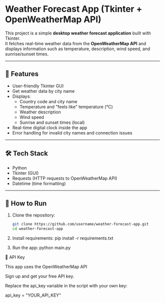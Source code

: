 # Weather Forecast App (Tkinter + OpenWeatherMap API)

This project is a simple **desktop weather forecast application** built with Tkinter.  
It fetches real-time weather data from the **OpenWeatherMap API** and displays information such as temperature,
description, wind speed, and sunrise/sunset times.

---

## 📌 Features

- User-friendly Tkinter GUI
- Get weather data by city name
- Displays:
    - Country code and city name
    - Temperature and "feels like" temperature (°C)
    - Weather description
    - Wind speed
    - Sunrise and sunset times (local)
- Real-time digital clock inside the app
- Error handling for invalid city names and connection issues

---

## 🛠️ Tech Stack
                               
- Python
- Tkinter (GUI)
- Requests (HTTP requests to OpenWeatherMap API)
- Datetime (time formatting)

---
 
## 🚀 How to Run

1. Clone the repository:
   ```bash
   git clone https://github.com/username/weather-forecast-app.git
   cd weather-forecast-app

2. Install requirements:
   pip install -r requirements.txt

3. Run the app:
   python main.py

🔑 API Key

This app uses the OpenWeatherMap API

Sign up and get your free API key.

Replace the api_key variable in the script with your own key:

api_key = "YOUR_API_KEY"

